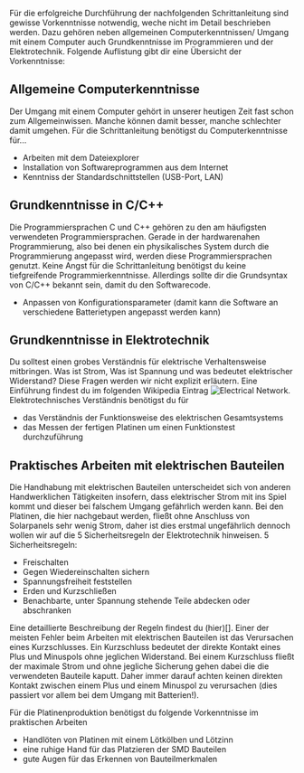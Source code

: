 <!-- ---
title: "Needed Skills"
permalink: /education/reproduction_skills/
--- -->

Für die erfolgreiche Durchführung der nachfolgenden Schrittanleitung sind gewisse Vorkenntnisse notwendig, weche nicht im Detail beschrieben werden.
Dazu gehören neben allgemeinen Computerkenntnissen/ Umgang mit einem Computer auch Grundkenntnisse im Programmieren und der Elektrotechnik.
Folgende Auflistung gibt dir eine Übersicht der Vorkenntnisse:

## Allgemeine Computerkenntnisse
Der Umgang mit einem Computer gehört in unserer heutigen Zeit fast schon zum Allgemeinwissen. Manche können damit besser, manche schlechter damit umgehen.
Für die Schrittanleitung benötigst du Computerkenntnisse für...
- Arbeiten mit dem Dateiexplorer
- Installation von Softwareprogrammen aus dem Internet
- Kenntniss der Standardschnittstellen (USB-Port, LAN)

## Grundkenntnisse in C/C++
Die Programmiersprachen C und C++ gehören zu den am häufigsten verwendeten Programmiersprachen. Gerade in der hardwarenahen Programmierung, also bei denen ein physikalisches System durch die Programmierung angepasst wird, werden diese Programmiersprachen genutzt.
Keine Angst für die Schrittanleitung benötigst du keine tiefgreifende Programmierkenntnisse. Allerdings sollte dir die Grundsyntax von C/C++ bekannt sein, damit du den Softwarecode.
- Anpassen von Konfigurationsparameter (damit kann die Software an verschiedene Batterietypen angepasst werden kann)

## Grundkenntnisse in Elektrotechnik
Du solltest einen grobes Verständnis für elektrische Verhaltensweise mitbringen. Was ist Strom, Was ist Spannung und was bedeutet elektrischer Widerstand? Diese Fragen werden wir nicht explizit erläutern. Eine Einführung findest du im folgenden Wikipedia Eintrag ![Electrical Network](https://en.wikipedia.org/wiki/Electrical_network).
Elektrotechnisches Verständnis benötigst du für
- das Verständnis der Funktionsweise des elektrischen Gesamtsystems
- das Messen der fertigen Platinen um einen Funktionstest durchzuführung

## Praktisches Arbeiten mit elektrischen Bauteilen
Die Handhabung mit elektrischen Bauteilen unterscheidet sich von anderen Handwerklichen Tätigkeiten insofern, dass elektrischer Strom mit ins Spiel kommt und dieser bei falschem Umgang gefährlich werden kann.
Bei den Platinen, die hier nachgebaut werden, fließt ohne Anschluss von Solarpanels sehr wenig Strom, daher ist dies erstmal ungefährlich dennoch wollen wir auf die 5 Sicherheitsregeln der Elektrotechnik hinweisen.
5 Sicherheitsregeln:
- Freischalten
- Gegen Wiedereinschalten sichern
- Spannungsfreiheit feststellen
- Erden und Kurzschließen
- Benachbarte, unter Spannung stehende Teile abdecken oder abschranken

Eine detaillierte Beschreibung der Regeln findest du (hier)[].
Einer der meisten Fehler beim Arbeiten mit elektrischen Bauteilen ist das Verursachen eines Kurzschlusses.
Ein Kurzschluss bedeutet der direkte Kontakt eines Plus und Minuspols ohne jeglichen Widerstand. Bei einem Kurzschluss fließt der maximale Strom und ohne jegliche Sicherung gehen dabei die die verwendeten Bauteile kaputt. Daher immer darauf achten keinen direkten Kontakt zwischen einem Plus und einem Minuspol zu verursachen (dies passiert vor allem bei dem Umgang mit Batterien!).

Für die Platinenproduktion benötigst du folgende Vorkenntnisse im praktischen Arbeiten
- Handlöten von Platinen mit einem Lötkölben und Lötzinn
- eine ruhige Hand für das Platzieren der SMD Bauteilen
- gute Augen für das Erkennen von Bauteilmerkmalen
